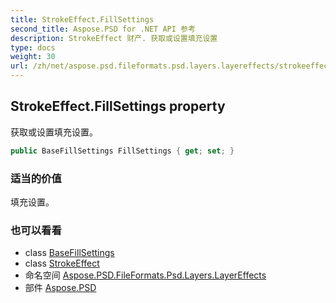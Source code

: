 ```yaml
---
title: StrokeEffect.FillSettings
second_title: Aspose.PSD for .NET API 参考
description: StrokeEffect 财产. 获取或设置填充设置
type: docs
weight: 30
url: /zh/net/aspose.psd.fileformats.psd.layers.layereffects/strokeeffect/fillsettings/
---
```

## StrokeEffect.FillSettings property

获取或设置填充设置。

```csharp
public BaseFillSettings FillSettings { get; set; }
```

### 适当的价值

填充设置。

### 也可以看看

* class [BaseFillSettings](../../../aspose.psd.fileformats.psd.layers.fillsettings/basefillsettings/)
* class [StrokeEffect](../)
* 命名空间 [Aspose.PSD.FileFormats.Psd.Layers.LayerEffects](../../strokeeffect/)
* 部件 [Aspose.PSD](../../../)


